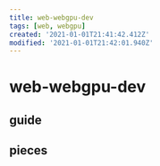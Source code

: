 ```yaml
---
title: web-webgpu-dev
tags: [web, webgpu]
created: '2021-01-01T21:41:42.412Z'
modified: '2021-01-01T21:42:01.940Z'
---
```


# web-webgpu-dev

## guide

## pieces
